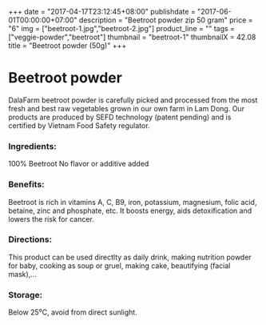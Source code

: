 +++
date = "2017-04-17T23:12:45+08:00"
publishdate = "2017-06-01T00:00:00+07:00"
description = "Beetroot powder zip 50 gram"
price = "6"
img = ["beetroot-1.jpg","beetroot-2.jpg"]
product_line = ""
tags = ["veggie-powder","beetroot"]
thumbnail = "beetroot-1"
thumbnailX = 42.08
title = "Beetroot powder (50g)"
+++

# Beetroot powder

DalaFarm beetroot powder is carefully picked and processed from the most fresh and best raw vegetables 
grown in our own farm in Lam Dong. Our products are produced by SEFD technology (patent pending) and 
is certified by Vietnam Food Safety regulator.


### Ingredients: 
100% Beetroot
No flavor or additive added

### Benefits: 
Beetroot is rich in vitamins A, C, B9, 
iron, potassium, magnesium, folic 
acid, betaine, zinc and phosphate, etc. 
It boosts energy, aids detoxification 
and lowers the risk for cancer.

### Directions:  
This product can be used directlty as 
daily drink, making nutrition powder 
for baby, cooking as soup or gruel, 
making cake, beautifying (facial mask),...

### Storage: 
Below 25⁰C, avoid from direct sunlight.

